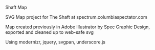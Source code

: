 Shaft Map

SVG Map project for The Shaft at spectrum.columbiaspectator.com

Map created previously in Adobe Illustrator by Spec Graphic Design, exported and cleaned up to web-safe svg

Using modernizr, jquery, svgpan, underscore.js
